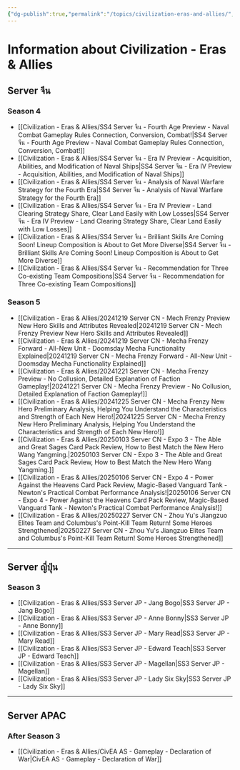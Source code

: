 ```yaml
---
{"dg-publish":true,"permalink":"/topics/civilization-eras-and-allies/","tags":["topic"]}
---
```


# Information about Civilization - Eras & Allies
## Server จีน
### Season 4
- [[Civilization - Eras & Allies/SS4 Server จีน - Fourth Age Preview - Naval Combat Gameplay Rules Connection, Conversion, Combat!\|SS4 Server จีน - Fourth Age Preview - Naval Combat Gameplay Rules Connection, Conversion, Combat!]]
- [[Civilization - Eras & Allies/SS4 Server จีน - Era IV Preview - Acquisition, Abilities, and Modification of Naval Ships\|SS4 Server จีน - Era IV Preview - Acquisition, Abilities, and Modification of Naval Ships]]
- [[Civilization - Eras & Allies/SS4 Server จีน - Analysis of Naval Warfare Strategy for the Fourth Era\|SS4 Server จีน - Analysis of Naval Warfare Strategy for the Fourth Era]]
- [[Civilization - Eras & Allies/SS4 Server จีน - Era IV Preview - Land Clearing Strategy Share, Clear Land Easily with Low Losses\|SS4 Server จีน - Era IV Preview - Land Clearing Strategy Share, Clear Land Easily with Low Losses]]
- [[Civilization - Eras & Allies/SS4 Server จีน - Brilliant Skills Are Coming Soon! Lineup Composition is About to Get More Diverse\|SS4 Server จีน - Brilliant Skills Are Coming Soon! Lineup Composition is About to Get More Diverse]]
- [[Civilization - Eras & Allies/SS4 Server จีน - Recommendation for Three Co-existing Team Compositions\|SS4 Server จีน - Recommendation for Three Co-existing Team Compositions]]

### Season 5
- [[Civilization - Eras & Allies/20241219 Server CN - Mech Frenzy Preview New Hero Skills and Attributes Revealed\|20241219 Server CN - Mech Frenzy Preview New Hero Skills and Attributes Revealed]]
- [[Civilization - Eras & Allies/20241219 Server CN - Mecha Frenzy Forward - All-New Unit - Doomsday Mecha Functionality Explained\|20241219 Server CN - Mecha Frenzy Forward - All-New Unit - Doomsday Mecha Functionality Explained]]
- [[Civilization - Eras & Allies/20241221 Server CN - Mecha Frenzy Preview - No Collusion, Detailed Explanation of Faction Gameplay!\|20241221 Server CN - Mecha Frenzy Preview - No Collusion, Detailed Explanation of Faction Gameplay!]]
- [[Civilization - Eras & Allies/20241225 Server CN - Mecha Frenzy New Hero Preliminary Analysis, Helping You Understand the Characteristics and Strength of Each New Hero!\|20241225 Server CN - Mecha Frenzy New Hero Preliminary Analysis, Helping You Understand the Characteristics and Strength of Each New Hero!]]
- [[Civilization - Eras & Allies/20250103 Server CN - Expo 3 - The Able and Great Sages Card Pack Review, How to Best Match the New Hero Wang Yangming.\|20250103 Server CN - Expo 3 - The Able and Great Sages Card Pack Review, How to Best Match the New Hero Wang Yangming.]]
- [[Civilization - Eras & Allies/20250106 Server CN - Expo 4 - Power Against the Heavens Card Pack Review, Magic-Based Vanguard Tank - Newton's Practical Combat Performance Analysis!\|20250106 Server CN - Expo 4 - Power Against the Heavens Card Pack Review, Magic-Based Vanguard Tank - Newton's Practical Combat Performance Analysis!]]
- [[Civilization - Eras & Allies/20250227 Server CN - Zhou Yu's Jiangzuo Elites Team and Columbus's Point-Kill Team Return! Some Heroes Strengthened\|20250227 Server CN - Zhou Yu's Jiangzuo Elites Team and Columbus's Point-Kill Team Return! Some Heroes Strengthened]]

---
## Server ญี่ปุ่น
### Season 3
- [[Civilization - Eras & Allies/SS3 Server JP - Jang Bogo\|SS3 Server JP - Jang Bogo]]
- [[Civilization - Eras & Allies/SS3 Server JP - Anne Bonny\|SS3 Server JP - Anne Bonny]]
- [[Civilization - Eras & Allies/SS3 Server JP - Mary Read\|SS3 Server JP - Mary Read]]
- [[Civilization - Eras & Allies/SS3 Server JP - Edward Teach\|SS3 Server JP - Edward Teach]]
- [[Civilization - Eras & Allies/SS3 Server JP - Magellan\|SS3 Server JP - Magellan]]
- [[Civilization - Eras & Allies/SS3 Server JP - Lady Six Sky\|SS3 Server JP - Lady Six Sky]]

---

## Server **APAC**
### After Season 3
- [[Civilization - Eras & Allies/CivEA AS - Gameplay - Declaration of War\|CivEA AS - Gameplay - Declaration of War]]